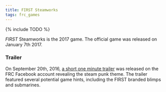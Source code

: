 ```yaml
---
title: FIRST Steamworks
tags: frc_games
---
```

{% include TODO %}

*FIRST* Steamworks is the 2017 game. The official game was released on January 7th 2017.

### Trailer

On September 20th, 2016, [a short one minute trailer](https://www.youtube.com/watch?v=37GBEBLfhWA) was released on the FRC Facebook account revealing the steam punk theme. The trailer featured several potential game hints, including the FIRST branded blimps and submarines.
